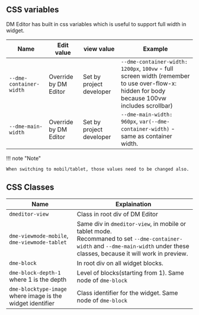 ## CSS variables

DM Editor has built in css variables which is useful to support full width in widget.

| Name                    | Edit value            | view value               | Example                                                                                                                                      |
| ----------------------- | --------------------- | ------------------------ | -------------------------------------------------------------------------------------------------------------------------------------------- |
| `--dme-container-width` | Override by DM Editor | Set by project developer | `--dme-container-width: 1200px`, `100vw` - full screen width (remember to use over-flow-x: hidden for body because 100vw includes scrollbar) |
| `--dme-main-width`      | Override by DM Editor | Set by project developer | `--dme-main-width: 960px`, `var(--dme-container-width)` - same as container width.                                                           |

!!! note "Note"

    When switching to mobil/tablet, those values need to be changed also.

## CSS Classes

| Name                                                       | Explaination                                                                                                                                                                         |
| ---------------------------------------------------------- | ------------------------------------------------------------------------------------------------------------------------------------------------------------------------------------ |
| `dmeditor-view `                                           | Class in root div of DM Editor                                                                                                                                                       |
| `dme-viewmode-mobile`, `dme-viewmode-tablet`               | Same div in `dmeditor-view`, in mobile or tablet mode. <br /> Recommaned to set `--dme-container-width` and `--dme-main-width` under these classes, because it will work in preview. |
| `dme-block`                                                | In root div on all widget blocks.                                                                                                                                                    |
| `dme-block-depth-1` where 1 is the depth                   | Level of blocks(starting from 1). Same node of `dme-block`                                                                                                                           |
| `dme-blocktype-image` where image is the widget identifier | Class identifier for the widget. Same node of `dme-block`                                                                                                                            |
